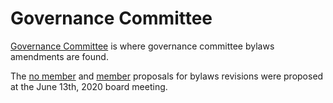 # Governance Committee

[Governance Committee](https://github.com/Montana-Dinosaur-Center/bylaws/tree/main/governance%20committee) is where governance committee bylaws amendments are found.

The [no member](../governance%20committee/no-members/) and [member](../governance%20committee/members/) proposals for bylaws revisions were proposed at the June 13th, 2020 board meeting.
